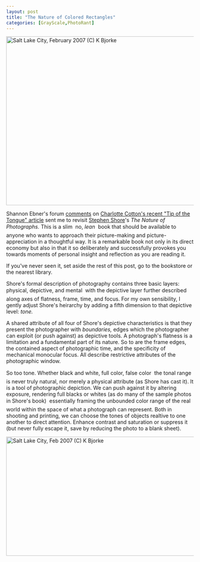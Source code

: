 ```yaml
---
layout: post
title: "The Nature of Colored Rectangles"
categories: [GrayScale,PhotoRant]
---
```

<img title="Salt Lake City, February 2007 (C) K Bjorke" src="http://www.botzilla.com/blog/pix2007/P1060860.jpg" width="807" height="454" border="0" />

Shannon Ebner's forum <a href="http://www.tipofthetongue.org/discuss.html?id=5,149,234">comments</a> on <a href="http://www.botzilla.com/blog/archives/000580.html">Charlotte Cotton's recent "Tip of the Tongue" article</a> sent me to revisit <a href="http://www.blindspot.com/issue26/conversation26.html">Stephen Shore</a>'s <cite>The Nature of Photographs.</cite>  This is a slim &#151; no, <i>lean</i> &#151; book that should be available to anyone who wants to approach their picture-making and picture-appreciation in a thoughtful way. It is a remarkable book not only in its direct economy but also in that it so deliberately and successfully provokes you towards moments of personal insight and reflection as you are reading it.

If you've never seen it, set aside the rest of this post, go to the bookstore or the nearest library.

Shore's formal description of photography contains three basic layers: physical, depictive, and mental &#151; with the depictive layer further described along axes of flatness, frame, time, and focus. For my own sensibility, I gently adjust Shore's heirarchy by adding a fifth dimension to that depictive level: <i>tone.</i>

A shared attribute of all four of Shore's depictive characteristics is that they present the photographer with <i>boundaries,</i> edges which the photographer can exploit (or push against) as depictive tools. A photograph's flatness is a limitation and a fundamental part of its nature. So to are the frame edges, the contained aspect of photographic time,  and the specificity of mechanical monocular focus. All describe restrictive attributes of the photographic window.

So too tone. Whether black and white, full color, false color &#151; the tonal range is never truly natural, nor merely a physical attribute (as Shore has cast it). It is a tool of photographic depiction. We can push against it by altering exposure, rendering full blacks or whites (as do many of the sample photos in Shore's book) &#151; essentially framing the unbounded color range of the real world within the space of what a photograph can represent. Both in shooting and printing, we can choose the tones of objects realtive to one another to direct attention. Enhance contrast and saturation or suppress it  (but never fully escape it, save by reducing the photo to a blank sheet).

<img title="Salt Lake City, Feb 2007 (C) K Bjorke" src="http://www.botzilla.com/blog/pix2007/P1060865.jpg" width="807" height="320" border="0" />


